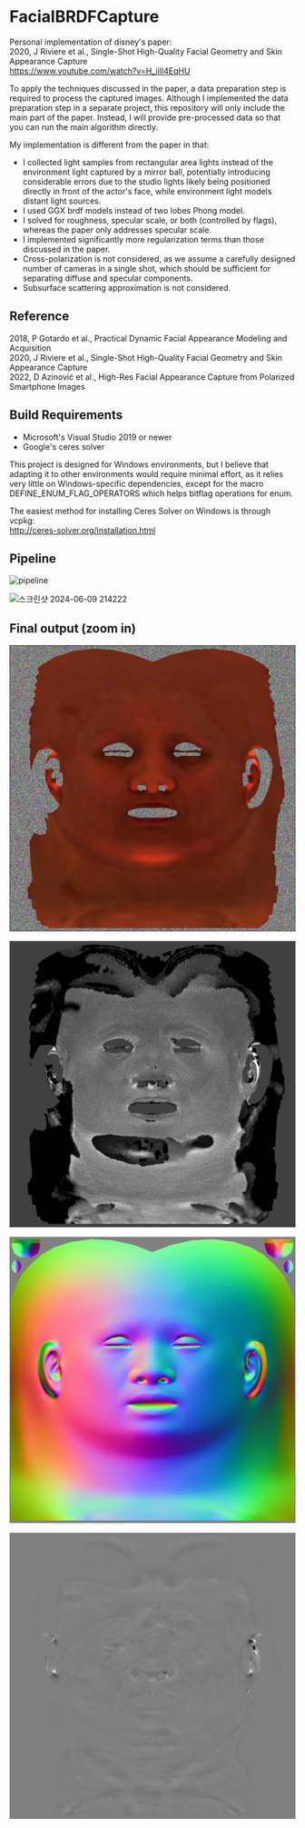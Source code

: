 # FacialBRDFCapture
Personal implementation of disney's paper:  
2020, J Riviere et al., Single-Shot High-Quality Facial Geometry and Skin Appearance Capture  
https://www.youtube.com/watch?v=H_iiIl4EqHU

To apply the techniques discussed in the paper, a data preparation step is required to process the captured images. Although I implemented the data preparation step in a separate project, this repository will only include the main part of the paper. Instead, I will provide pre-processed data so that you can run the main algorithm directly. 

My implementation is different from the paper in that:
- I collected light samples from rectangular area lights instead of the environment light captured by a mirror ball, potentially introducing considerable errors due to the studio lights likely being positioned directly in front of the actor's face, while environment light models distant light sources.
- I used GGX brdf models instead of two lobes Phong model.
- I solved for roughness, specular scale, or both (controlled by flags), whereas the paper only addresses specular scale.
- I implemented significantly more regularization terms than those discussed in the paper.
- Cross-polarization is not considered, as we assume a carefully designed number of cameras in a single shot, which should be sufficient for separating diffuse and specular components.
- Subsurface scattering approximation is not considered.


## Reference
2018, P Gotardo et al., Practical Dynamic Facial Appearance Modeling and Acquisition  
2020, J Riviere et al., Single-Shot High-Quality Facial Geometry and Skin Appearance Capture  
2022, D Azinović et al., High-Res Facial Appearance Capture from Polarized Smartphone Images  


## Build Requirements
* Microsoft's Visual Studio 2019 or newer
* Google's ceres solver


This project is designed for Windows environments, but I believe that adapting it to other environments would require minimal effort, as it relies very little on Windows-specific dependencies, except for the macro DEFINE_ENUM_FLAG_OPERATORS which helps bitflag operations for enum.

The easiest method for installing Ceres Solver on Windows is through vcpkg:  
http://ceres-solver.org/installation.html


## Pipeline
![pipeline](https://github.com/phgphg777/FacialBRDFCapture/assets/57425078/4c57ec7c-2644-4d58-ab5b-a6d87be52ac3)


![스크린샷 2024-06-09 214222](https://github.com/phgphg777/FacialBRDFCapture/assets/57425078/ec6c0f89-ee03-47d0-9bb7-f225ec7780e9)



## Final output (zoom in)
![Example Image1](Data/example/Output/1/predicted_diffuse_31.jpg)

![Example Image2](Data/example/Output/1/predicted_roughness_31.jpg)

![Example Image3](Data/example/Output/1/predicted_normal_31.jpg)

![Example Image3](Data/example/Output/1/predicted_height_31.jpg)
